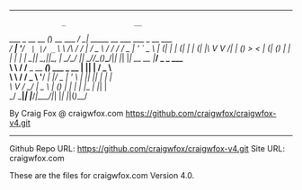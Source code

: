 ************************************************************************
                 _                 __                                
   ___ _ __ __ _(_) __ ___      __/ _| _____  __  ___ ___  _ __ ___  
  / __| '__/ _` | |/ _` \ \ /\ / / |_ / _ \ \/ / / __/ _ \| '_ ` _ \ 
 | (__| | | (_| | | (_| |\ V  V /|  _| (_) >  < | (_| (_) | | | | | |
  \___|_|  \__,_|_|\__, | \_/\_/ |_|  \___/_/\_(_)___\___/|_| |_| |_|
 __     __         |___/              _  _    ___                    
 \ \   / /__ _ __ ___(_) ___  _ __   | || |  / _ \                   
  \ \ / / _ \ '__/ __| |/ _ \| '_ \  | || |_| | | |                  
   \ V /  __/ |  \__ \ | (_) | | | | |__   _| |_| |                  
    \_/ \___|_|  |___/_|\___/|_| |_|    |_|(_)___/                   
                                                                     
By Craig Fox @ craigwfox.com
https://github.com/craigwfox/craigwfox-v4.git
************************************************************************

Github Repo URL: https://github.com/craigwfox/craigwfox-v4.git
Site URL: craigwfox.com

These are the files for craigwfox.com Version 4.0.